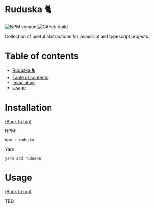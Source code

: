 # Ruduska :cat2:

![NPM version](https://img.shields.io/npm/v/ruduska?style=for-the-badge) ![GitHub build](https://img.shields.io/github/actions/workflow/status/Gojitaa/ruduska/pr_to_dev.yml?style=for-the-badge) 

Collection of useful abstractions for javascript and typescript projects.

# Table of contents

- [Ruduska :cat2:](#ruduska-cat2)
- [Table of contents](#table-of-contents)
- [Installation](#installation)
- [Usage](#usage)

# Installation
[(Back to top)](#table-of-contents)

NPM:
```
npm i ruduska
```
Yarn:
```
yarn add ruduska
```

# Usage
[(Back to top)](#table-of-contents)

TBD

